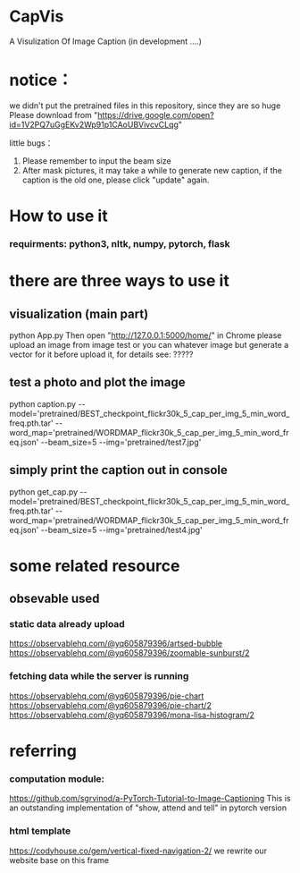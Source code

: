 # CapVis
A Visulization Of Image Caption
(in development ....)


# notice：
we didn't put the pretrained files in this repository, since they are so huge
Please download from "https://drive.google.com/open?id=1V2PQ7uGgEKv2Wp91p1CAoUBVivcvCLqg"

little bugs：
1. Please remember to input the beam size
2. After mask pictures, it may take a while to generate new caption, if the caption is the old one, please click "update" again.

# How to use it
### requirments: python3,  nltk, numpy, pytorch, flask
# there are three ways to use it 
## visualization (main part)
python App.py
Then open "http://127.0.0.1:5000/home/" in Chrome
please upload an image from image test or you can whatever image but generate a vector for it before upload it, for details see:
?????

## test a photo and plot the image
python caption.py --model='pretrained/BEST_checkpoint_flickr30k_5_cap_per_img_5_min_word_freq.pth.tar' --word_map='pretrained/WORDMAP_flickr30k_5_cap_per_img_5_min_word_freq.json' --beam_size=5 --img='pretrained/test7.jpg'

## simply print the caption out in console
python get_cap.py --model='pretrained/BEST_checkpoint_flickr30k_5_cap_per_img_5_min_word_freq.pth.tar' --word_map='pretrained/WORDMAP_flickr30k_5_cap_per_img_5_min_word_freq.json' --beam_size=5 --img='pretrained/test4.jpg'

# some related resource 
## obsevable used
### static data already upload
https://observablehq.com/@yq605879396/artsed-bubble
https://observablehq.com/@yq605879396/zoomable-sunburst/2

### fetching data while the server is running
https://observablehq.com/@yq605879396/pie-chart
https://observablehq.com/@yq605879396/pie-chart/2
https://observablehq.com/@yq605879396/mona-lisa-histogram/2


# referring
### computation module:
https://github.com/sgrvinod/a-PyTorch-Tutorial-to-Image-Captioning 
This is an outstanding implementation of "show, attend and tell" in pytorch version

### html template
https://codyhouse.co/gem/vertical-fixed-navigation-2/ 
we rewrite our website base on this frame